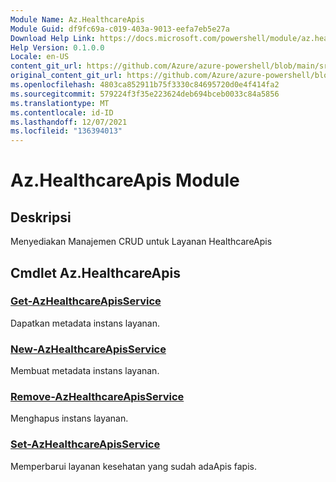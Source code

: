 ```yaml
---
Module Name: Az.HealthcareApis
Module Guid: df9fc69a-c019-403a-9013-eefa7eb5e27a
Download Help Link: https://docs.microsoft.com/powershell/module/az.healthcareapis
Help Version: 0.1.0.0
Locale: en-US
content_git_url: https://github.com/Azure/azure-powershell/blob/main/src/HealthcareApis/HealthcareApis/help/Az.HealthcareApis.md
original_content_git_url: https://github.com/Azure/azure-powershell/blob/main/src/HealthcareApis/HealthcareApis/help/Az.HealthcareApis.md
ms.openlocfilehash: 4803ca852911b75f3330c84695720d0e4f414fa2
ms.sourcegitcommit: 579224f3f35e223624deb694bceb0033c84a5856
ms.translationtype: MT
ms.contentlocale: id-ID
ms.lasthandoff: 12/07/2021
ms.locfileid: "136394013"
---
```

# Az.HealthcareApis Module
## Deskripsi
Menyediakan Manajemen CRUD untuk Layanan HealthcareApis

## Cmdlet Az.HealthcareApis

### [Get-AzHealthcareApisService](Get-AzHealthcareApisService.md)
Dapatkan metadata instans layanan.

### [New-AzHealthcareApisService](New-AzHealthcareApisService.md)
Membuat metadata instans layanan.

### [Remove-AzHealthcareApisService](Remove-AzHealthcareApisService.md)
Menghapus instans layanan.

### [Set-AzHealthcareApisService](Set-AzHealthcareApisService.md)
Memperbarui layanan kesehatan yang sudah adaApis fapis.

